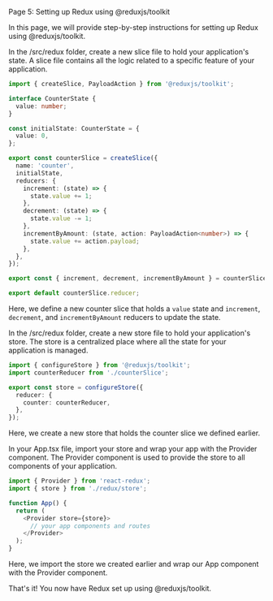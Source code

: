 Page 5: Setting up Redux using @reduxjs/toolkit

In this page, we will provide step-by-step instructions for setting up Redux using @reduxjs/toolkit.

In the /src/redux folder, create a new slice file to hold your application's state. A slice file contains all the logic related to a specific feature of your application.

```typescript
import { createSlice, PayloadAction } from '@reduxjs/toolkit';

interface CounterState {
  value: number;
}

const initialState: CounterState = {
  value: 0,
};

export const counterSlice = createSlice({
  name: 'counter',
  initialState,
  reducers: {
    increment: (state) => {
      state.value += 1;
    },
    decrement: (state) => {
      state.value -= 1;
    },
    incrementByAmount: (state, action: PayloadAction<number>) => {
      state.value += action.payload;
    },
  },
});

export const { increment, decrement, incrementByAmount } = counterSlice.actions;

export default counterSlice.reducer;
```

Here, we define a new counter slice that holds a `value` state and `increment`, `decrement`, and `incrementByAmount` reducers to update the state. 

In the /src/redux folder, create a new store file to hold your application's store. The store is a centralized place where all the state for your application is managed.

```typescript
import { configureStore } from '@reduxjs/toolkit';
import counterReducer from './counterSlice';

export const store = configureStore({
  reducer: {
    counter: counterReducer,
  },
});
```

Here, we create a new store that holds the counter slice we defined earlier.

In your App.tsx file, import your store and wrap your app with the Provider component. The Provider component is used to provide the store to all components of your application.

```typescript
import { Provider } from 'react-redux';
import { store } from './redux/store';

function App() {
  return (
    <Provider store={store}>
      // your app components and routes
    </Provider>
  );
}
```

Here, we import the store we created earlier and wrap our App component with the Provider component.

That's it! You now have Redux set up using @reduxjs/toolkit.